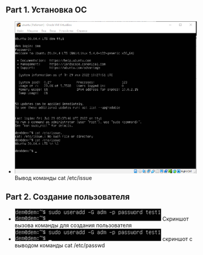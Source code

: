 ## Part 1. Установка ОС ##
* ![Альтернативный текст](./img/1.png "Подсказка") Вывод команды cat /etc/issue
## Part 2. Создание пользователя ##
* ![Альтернативный текст](./img/2.png "Подсказка") 
  Cкриншот вызова команды для создания пользователя
* ![Альтернативный текст](./img/2.png)
  скриншот с выводом команды cat /etc/passwd
  
